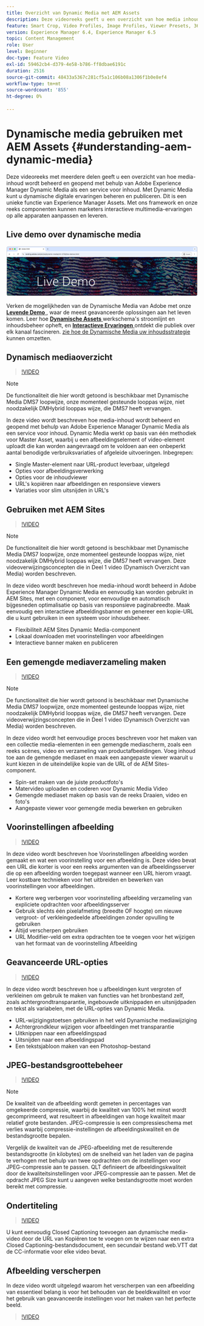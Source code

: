 ```yaml
---
title: Overzicht van Dynamic Media met AEM Assets
description: Deze videoreeks geeft u een overzicht van hoe media inhoud wordt beheerd en betreden gebruikend Adobe Experience Manager Dynamic Media als inhoud dienende dienst. Met Dynamic Media kunt u dynamische digitale ervaringen beheren en publiceren. Dit is een unieke functie van Experience Manager Assets. Met ons framework en onze reeks componenten kunnen marketers interactieve multimedia-ervaringen op alle apparaten aanpassen en leveren.
feature: Smart Crop, Video Profiles, Image Profiles, Viewer Presets, 360 VR Video, Image Sets, Spin Sets
version: Experience Manager 6.4, Experience Manager 6.5
topic: Content Management
role: User
level: Beginner
doc-type: Feature Video
exl-id: 59462cb4-d379-4e58-b786-ff8dbae6191c
duration: 2516
source-git-commit: 48433a5367c281cf5a1c106b08a1306f1b0e8ef4
workflow-type: tm+mt
source-wordcount: '855'
ht-degree: 0%

---
```


# Dynamische media gebruiken met AEM Assets {#understanding-aem-dynamic-media}

Deze videoreeks met meerdere delen geeft u een overzicht van hoe media-inhoud wordt beheerd en geopend met behulp van Adobe Experience Manager Dynamic Media als een service voor inhoud. Met Dynamic Media kunt u dynamische digitale ervaringen beheren en publiceren. Dit is een unieke functie van Experience Manager Assets. Met ons framework en onze reeks componenten kunnen marketers interactieve multimedia-ervaringen op alle apparaten aanpassen en leveren.

## Live demo over dynamische media

[![ AEM Assets Dynamic Media live demo ](./assets/overview/live-demo.png) ](https://landing.adobe.com/en/na/dynamic-media/ctir-2755/live-demos.html)

Verken de mogelijkheden van de Dynamische Media van Adobe met onze [**Levende Demo** ](https://landing.adobe.com/en/na/dynamic-media/ctir-2755/live-demos.html), waar de meest geavanceerde oplossingen aan het leven komen. Leer hoe [**Dynamische Assets** ](https://landing.adobe.com/en/na/dynamic-media/ctir-2755/dynamic-assets.html) werkschema&#39;s stroomlijnt en inhoudsbeheer opheft, en [**Interactieve Ervaringen** ](https://landing.adobe.com/en/na/dynamic-media/ctir-2755/interactive-experiences.html) ontdekt die publiek over elk kanaal fascineren. [ zie hoe de Dynamische Media uw inhoudsstrategie ](https://landing.adobe.com/en/na/dynamic-media/ctir-2755/live-demos.html) kunnen omzetten.

## Dynamisch mediaoverzicht

>[!VIDEO](https://video.tv.adobe.com/v/27144?quality=12&learn=on)

>[!NOTE]
>
>De functionaliteit die hier wordt getoond is beschikbaar met Dynamische Media DMS7 loopwijze, onze momenteel gesteunde looppas wijze, niet noodzakelijk DMHybrid looppas wijze, die DMS7 heeft vervangen.

In deze video wordt beschreven hoe media-inhoud wordt beheerd en geopend met behulp van Adobe Experience Manager Dynamic Media als een service voor inhoud. Dynamic Media werkt op basis van één methodiek voor Master Asset, waarbij u een afbeeldingselement of video-element uploadt die kan worden aangevraagd om te voldoen aan een onbeperkt aantal benodigde verbruiksvariaties of afgeleide uitvoeringen. Inbegrepen:

* Single Master-element naar URL-product leverbaar, uitgelegd
* Opties voor afbeeldingsverwerking
* Opties voor de inhoudviewer
* URL&#39;s kopiëren naar afbeeldingen en responsieve viewers
* Variaties voor slim uitsnijden in URL&#39;s

## Gebruiken met AEM Sites

>[!VIDEO](https://video.tv.adobe.com/v/27145?quality=12&learn=on)

>[!NOTE]
>
>De functionaliteit die hier wordt getoond is beschikbaar met Dynamische Media DMS7 loopwijze, onze momenteel gesteunde looppas wijze, niet noodzakelijk DMHybrid looppas wijze, die DMS7 heeft vervangen. Deze videoverwijzingsconcepten die in Deel 1 video (Dynamisch Overzicht van Media) worden beschreven.

In deze video wordt beschreven hoe media-inhoud wordt beheerd in Adobe Experience Manager Dynamic Media en eenvoudig kan worden gebruikt in AEM Sites, met een component, voor eenvoudige en automatisch bijgesneden optimalisatie op basis van responsieve paginabreedte. Maak eenvoudig een interactieve afbeeldingsbanner en genereer een kopie-URL die u kunt gebruiken in een systeem voor inhoudsbeheer.

* Flexibiliteit AEM Sites Dynamic Media-component
* Lokaal downloaden met voorinstellingen voor afbeeldingen
* Interactieve banner maken en publiceren

## Een gemengde mediaverzameling maken

>[!VIDEO](https://video.tv.adobe.com/v/27146?quality=12&learn=on)

>[!NOTE]
>
>De functionaliteit die hier wordt getoond is beschikbaar met Dynamische Media DMS7 loopwijze, onze momenteel gesteunde looppas wijze, niet noodzakelijk DMHybrid looppas wijze, die DMS7 heeft vervangen. Deze videoverwijzingsconcepten die in Deel 1 video (Dynamisch Overzicht van Media) worden beschreven.

In deze video wordt het eenvoudige proces beschreven voor het maken van een collectie media-elementen in een gemengde mediascherm, zoals een reeks scènes, video en verzameling van productafbeeldingen. Voeg inhoud toe aan de gemengde mediaset en maak een aangepaste viewer waaruit u kunt kiezen in de uiteindelijke kopie van de URL of de AEM Sites-component.

* Spin-set maken van de juiste productfoto&#39;s
* Matervideo uploaden en coderen voor Dynamic Media Video
* Gemengde mediaset maken op basis van de reeks Draaien, video en foto&#39;s
* Aangepaste viewer voor gemengde media bewerken en gebruiken

## Voorinstellingen afbeelding

>[!VIDEO](https://video.tv.adobe.com/v/27320?quality=12&learn=on)

In deze video wordt beschreven hoe Voorinstellingen afbeelding worden gemaakt en wat een voorinstelling voor een afbeelding is. Deze video bevat een URL die korter is voor een reeks argumenten van de afbeeldingsserver die op een afbeelding worden toegepast wanneer een URL hierom vraagt. Leer kostbare technieken voor het uitbreiden en bewerken van voorinstellingen voor afbeeldingen.

* Kortere weg verbergen voor voorinstelling afbeelding verzameling van expliciete opdrachten voor afbeeldingsserver
* Gebruik slechts één pixelafmeting (breedte OF hoogte) om nieuwe vergroot- of verkleingedeelde afbeeldingen zonder opvulling te gebruiken
* Altijd verscherpen gebruiken
* URL Modifier-veld om extra opdrachten toe te voegen voor het wijzigen van het formaat van de voorinstelling Afbeelding

## Geavanceerde URL-opties

>[!VIDEO](https://video.tv.adobe.com/v/27319?quality=12&learn=on)

In deze video wordt beschreven hoe u afbeeldingen kunt vergroten of verkleinen om gebruik te maken van functies van het bronbestand zelf, zoals achtergrondtransparantie, ingebouwde uitknippaden en uitsnijdpaden en tekst als variabelen, met de URL-opties van Dynamic Media.

* URL-wijzigingstoetsen gebruiken in het veld Dynamische mediawijziging
* Achtergrondkleur wijzigen voor afbeeldingen met transparantie
* Uitknippen naar een afbeeldingspad
* Uitsnijden naar een afbeeldingspad
* Een tekstsjabloon maken van een Photoshop-bestand

## JPEG-bestandsgroottebeheer

>[!VIDEO](https://video.tv.adobe.com/v/27404?quality=12&learn=on)


>[!NOTE]
>
>De kwaliteit van de afbeelding wordt gemeten in percentages van omgekeerde compressie, waarbij de kwaliteit van 100% het minst wordt gecomprimeerd, wat resulteert in afbeeldingen van hoge kwaliteit maar relatief grote bestanden. JPEG-compressie is een compressieschema met verlies waarbij compressie-instellingen de afbeeldingskwaliteit en de bestandsgrootte bepalen.

Vergelijk de kwaliteit van de JPEG-afbeelding met de resulterende bestandsgrootte (in kilobytes) om de snelheid van het laden van de pagina te verhogen met behulp van twee opdrachten om de instellingen voor JPEG-compressie aan te passen. QLT definieert de afbeeldingskwaliteit door de kwaliteitsinstellingen voor JPEG-compressie aan te passen. Met de opdracht JPEG Size kunt u aangeven welke bestandsgrootte moet worden bereikt met compressie.

## Ondertiteling

>[!VIDEO](https://video.tv.adobe.com/v/28074?quality=12&learn=on)

U kunt eenvoudig Closed Captioning toevoegen aan dynamische media-video door de URL van Kopiëren toe te voegen om te wijzen naar een extra Closed Captioning-bestandsdocument, een secundair bestand web.VTT dat de CC-informatie voor elke video bevat.

## Afbeelding verscherpen

In deze video wordt uitgelegd waarom het verscherpen van een afbeelding van essentieel belang is voor het behouden van de beeldkwaliteit en voor het gebruik van geavanceerde instellingen voor het maken van het perfecte beeld.

>[!VIDEO](https://demos-pub.assetsadobe.com/etc/dam/viewers/s7viewers/html5/VideoViewer.html?asset=%2Fcontent%2Fdam%2Fdm-public-facing-upgrade-portal-video%2F04_DynamicImagery_AdvancedSettings_071917_BH.mp4&amp;config=/etc/dam/presets/viewer/Video_social&amp;serverUrl=https%3A%2F%2Fadobedemo62-h.assetsadobe.com%2Fis%2Fimage%2F&amp;contenturl=%2F&amp;config2=/etc/dam/presets/analytics&amp;videoserverurl=https://gateway-na.assetsadobe.com/DMGateway/public/demoCo&amp;posterimage=/content/dam/dm-public-facing-upgrade-portal-video/04_DynamicImagery_AdvancedSettings_071917_BH.mp4)
